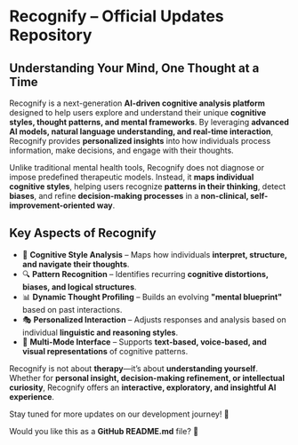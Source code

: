 
# **Recognify – Official Updates Repository**  
## **Understanding Your Mind, One Thought at a Time**  

Recognify is a next-generation **AI-driven cognitive analysis platform** designed to help users explore and understand their unique **cognitive styles, thought patterns, and mental frameworks**. By leveraging **advanced AI models, natural language understanding, and real-time interaction**, Recognify provides **personalized insights** into how individuals process information, make decisions, and engage with their thoughts.  

Unlike traditional mental health tools, Recognify does not diagnose or impose predefined therapeutic models. Instead, it **maps individual cognitive styles**, helping users recognize **patterns in their thinking**, detect **biases**, and refine **decision-making processes** in a **non-clinical, self-improvement-oriented way**.  

## **Key Aspects of Recognify**  
- 🧠 **Cognitive Style Analysis** – Maps how individuals **interpret, structure, and navigate their thoughts**.  
- 🔍 **Pattern Recognition** – Identifies recurring **cognitive distortions, biases, and logical structures**.  
- 📊 **Dynamic Thought Profiling** – Builds an evolving **"mental blueprint"** based on past interactions.  
- 🎭 **Personalized Interaction** – Adjusts responses and analysis based on individual **linguistic and reasoning styles**.  
- 🔗 **Multi-Mode Interface** – Supports **text-based, voice-based, and visual representations** of cognitive patterns.  

Recognify is not about **therapy**—it’s about **understanding yourself**. Whether for **personal insight, decision-making refinement, or intellectual curiosity**, Recognify offers an **interactive, exploratory, and insightful AI experience**.  

Stay tuned for more updates on our development journey! 🚀  

Would you like this as a **GitHub README.md** file? 📌

